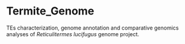 # Termite_Genome
TEs characterization, genome annotation and comparative genomics analyses of *Reticulitermes lucifugus* genome project.
